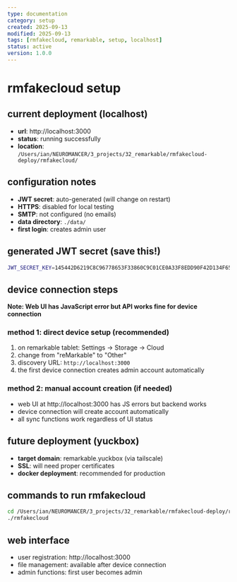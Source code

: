 ```yaml
---
type: documentation
category: setup
created: 2025-09-13
modified: 2025-09-13
tags: [rmfakecloud, remarkable, setup, localhost]
status: active
version: 1.0.0
---
```


# rmfakecloud setup

## current deployment (localhost)
- **url**: http://localhost:3000
- **status**: running successfully
- **location**: `/Users/ian/NEUROMANCER/3_projects/32_remarkable/rmfakecloud-deploy/rmfakecloud/`

## configuration notes
- **JWT secret**: auto-generated (will change on restart)
- **HTTPS**: disabled for local testing
- **SMTP**: not configured (no emails)
- **data directory**: `./data/`
- **first login**: creates admin user

## generated JWT secret (save this!)
```bash
JWT_SECRET_KEY=145442D6219C8C96778653F33860C9C01CE0A33F8EDD90F42D134F6541F6ED19
```

## device connection steps
**Note: Web UI has JavaScript error but API works fine for device connection**

### method 1: direct device setup (recommended)
1. on remarkable tablet: Settings → Storage → Cloud
2. change from "reMarkable" to "Other"
3. discovery URL: `http://localhost:3000`
4. the first device connection creates admin account automatically

### method 2: manual account creation (if needed)
- web UI at http://localhost:3000 has JS errors but backend works
- device connection will create account automatically
- all sync functions work regardless of UI status

## future deployment (yuckbox)
- **target domain**: remarkable.yuckbox (via tailscale)
- **SSL**: will need proper certificates
- **docker deployment**: recommended for production

## commands to run rmfakecloud
```bash
cd /Users/ian/NEUROMANCER/3_projects/32_remarkable/rmfakecloud-deploy/rmfakecloud
./rmfakecloud
```

## web interface
- user registration: http://localhost:3000
- file management: available after device connection
- admin functions: first user becomes admin